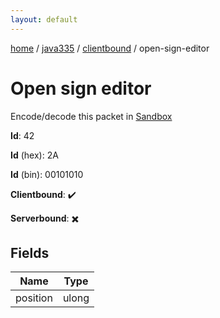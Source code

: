 ```yaml
---
layout: default
---
```


[home](/)  /  [java335](/protocol/java335)  /  [clientbound](/protocol/java335/clientbound)  /  open-sign-editor

# Open sign editor

Encode/decode this packet in [Sandbox](../../../sandbox/java335#clientbound.open_sign_editor)

**Id**: 42

**Id** (hex): 2A

**Id** (bin): 00101010

**Clientbound**: ✔️

**Serverbound**: ✖️

## Fields

Name | Type
---|---
position | ulong
